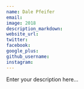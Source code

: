 ```yaml
---
name: Dale Pfeifer
email:
image: 2018
description_markdown:
website_url:
twitter:
facebook:
google_plus:
github_username:
instagram:
---
```


Enter your description here...
